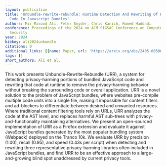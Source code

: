 ```yaml
---
layout: publication
title: 'Unbundle-rewrite-rebundle: Runtime Detection And Rewriting Of Privacy-harming
  Code In Javascript Bundles'
authors: Mir Masood Ali, Peter Snyder, Chris Kanich, Hamed Haddadi
conference: Proceedings of the 2024 on ACM SIGSAC Conference on Computer and Communications
  Security
year: 2024
bibkey: ali2024unbundle
citations: 0
additional_links: [{name: Paper, url: 'https://arxiv.org/abs/2405.00596'}]
tags: []
short_authors: Ali et al.
---
```

This work presents Unbundle-Rewrite-Rebundle (URR), a system for detecting
privacy-harming portions of bundled JavaScript code and rewriting that code at
runtime to remove the privacy-harming behavior without breaking the surrounding
code or overall application. URR is a novel solution to the problem of
JavaScript bundles, where websites pre-compile multiple code units into a
single file, making it impossible for content filters and ad-blockers to
differentiate between desired and unwanted resources. Where traditional content
filtering tools rely on URLs, URR analyzes the code at the AST level, and
replaces harmful AST sub-trees with privacy-and-functionality maintaining
alternatives.
  We present an open-sourced implementation of URR as a Firefox extension and
evaluate it against JavaScript bundles generated by the most popular bundling
system (Webpack) deployed on the Tranco 10k. We evaluate URR by precision
(1.00), recall (0.95), and speed (0.43s per script) when detecting and
rewriting three representative privacy-harming libraries often included in
JavaScript bundles, and find URR to be an effective approach to a
large-and-growing blind spot unaddressed by current privacy tools.